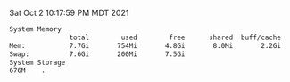 Sat Oct  2 10:17:59 PM MDT 2021
```bash
System Memory
               total        used        free      shared  buff/cache   available
Mem:           7.7Gi       754Mi       4.8Gi       8.0Mi       2.2Gi       6.5Gi
Swap:          7.6Gi       200Mi       7.5Gi
System Storage
676M	.
```
